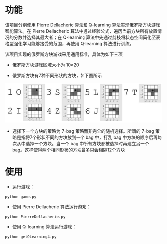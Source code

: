 # 功能
该项目分别使用 Pierre Dellacheric 算法和 Q-learning 算法实现俄罗斯方块游戏智能算法。在 Pierre Dellacheric 算法中通过经验公式，遍历当前方块所有放置情况的分数并选择其最大者；在 Q-learning 算法中先通过剪枝将状态空间简化至表格型强化学习能够接受的范围，再使用 Q-learning 算法进行训练。

该项目实现的俄罗斯方块游戏采用通用标准，具体为如下三项
+ 俄罗斯方块游戏区域大小为 10×20

+ 俄罗斯方块有7种不同形状的方块，如下图所示

![tetris](https://github.com/FlowerForAlgernon/ai_tetris/blob/main/pic/tetris.png)

+ 选择下一个方块的策略为 7-bag 策略而非完全的随机选择。所谓的 7-bag 策略是指将7个形状不同的方块放到一个 bag 中，打乱 bag 中方块的顺序后再每次从中选择一个方块。当一个 bag 中所有方块都被选择时再建立另一个 bag。这样使得两个相同形状的方块最多只会相隔12个方块

# 使用
+ 运行游戏：
```shell
python game.py
```

+ 使用 Pierre Dellacheric 算法运行游戏：
```shell
python PierreDellacherie.py
```

+ 使用 Q-learning 算法运行游戏：
```shell
python getQLearning4.py
```
